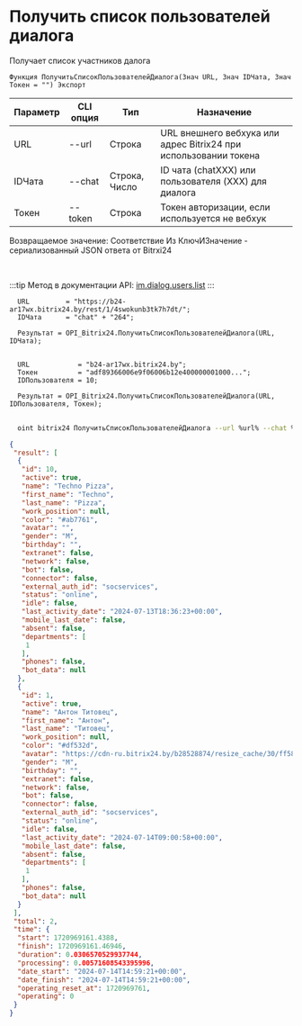 ﻿---
sidebar_position: 15
---

# Получить список пользователей диалога
 Получает список участников далога



`Функция ПолучитьСписокПользователейДиалога(Знач URL, Знач IDЧата, Знач Токен = "") Экспорт`

  | Параметр | CLI опция | Тип | Назначение |
  |-|-|-|-|
  | URL | --url | Строка | URL внешнего вебхука или адрес Bitrix24 при использовании токена |
  | IDЧата | --chat | Строка, Число | ID чата (chatXXX) или пользователя (XXX) для диалога |
  | Токен | --token | Строка | Токен авторизации, если используется не вебхук |

  
  Возвращаемое значение:   Соответствие Из КлючИЗначение - сериализованный JSON ответа от Bitrxi24

<br/>

:::tip
Метод в документации API: [im.dialog.users.list](https://dev.1c-bitrix.ru/learning/course/?COURSE_ID=93&LESSON_ID=23800)
:::
<br/>


```bsl title="Пример кода"
  URL         = "https://b24-ar17wx.bitrix24.by/rest/1/4swokunb3tk7h7dt/";
  IDЧата      = "chat" + "264";
  
  Результат = OPI_Bitrix24.ПолучитьСписокПользователейДиалога(URL, IDЧата);
  
  
  URL            = "b24-ar17wx.bitrix24.by";
  Токен          = "adf89366006e9f06006b12e400000001000...";
  IDПользователя = 10;
  
  Результат = OPI_Bitrix24.ПолучитьСписокПользователейДиалога(URL, IDПользователя, Токен);
```
	


```sh title="Пример команды CLI"
    
  oint bitrix24 ПолучитьСписокПользователейДиалога --url %url% --chat %chat% --token %token%

```

```json title="Результат"
{
 "result": [
  {
   "id": 10,
   "active": true,
   "name": "Techno Pizza",
   "first_name": "Techno",
   "last_name": "Pizza",
   "work_position": null,
   "color": "#ab7761",
   "avatar": "",
   "gender": "M",
   "birthday": "",
   "extranet": false,
   "network": false,
   "bot": false,
   "connector": false,
   "external_auth_id": "socservices",
   "status": "online",
   "idle": false,
   "last_activity_date": "2024-07-13T18:36:23+00:00",
   "mobile_last_date": false,
   "absent": false,
   "departments": [
    1
   ],
   "phones": false,
   "bot_data": null
  },
  {
   "id": 1,
   "active": true,
   "name": "Антон Титовец",
   "first_name": "Антон",
   "last_name": "Титовец",
   "work_position": null,
   "color": "#df532d",
   "avatar": "https://cdn-ru.bitrix24.by/b28528874/resize_cache/30/ff58db95aecdfa09ae61b51b5fd8f63f/main/d7e/d7e99cf556e4ab676463dae2c00ddfbb/a7e0af6899300e3c684caeca5c334d81.jpg",
   "gender": "M",
   "birthday": "",
   "extranet": false,
   "network": false,
   "bot": false,
   "connector": false,
   "external_auth_id": "socservices",
   "status": "online",
   "idle": false,
   "last_activity_date": "2024-07-14T09:00:58+00:00",
   "mobile_last_date": false,
   "absent": false,
   "departments": [
    1
   ],
   "phones": false,
   "bot_data": null
  }
 ],
 "total": 2,
 "time": {
  "start": 1720969161.4388,
  "finish": 1720969161.46946,
  "duration": 0.0306570529937744,
  "processing": 0.00571608543395996,
  "date_start": "2024-07-14T14:59:21+00:00",
  "date_finish": "2024-07-14T14:59:21+00:00",
  "operating_reset_at": 1720969761,
  "operating": 0
 }
}
```
